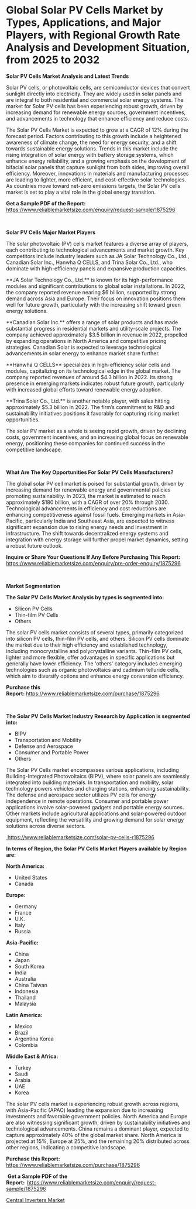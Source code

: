 <p><h1>Global Solar PV Cells Market by Types, Applications, and Major Players, with Regional Growth Rate Analysis and Development Situation, from 2025 to 2032</h1></p><p><strong>Solar PV Cells Market Analysis and Latest Trends</strong></p>
<p><p>Solar PV cells, or photovoltaic cells, are semiconductor devices that convert sunlight directly into electricity. They are widely used in solar panels and are integral to both residential and commercial solar energy systems. The market for Solar PV cells has been experiencing robust growth, driven by increasing demand for renewable energy sources, government incentives, and advancements in technology that enhance efficiency and reduce costs.</p><p>The Solar PV Cells Market is expected to grow at a CAGR of 12% during the forecast period. Factors contributing to this growth include a heightened awareness of climate change, the need for energy security, and a shift towards sustainable energy solutions. Trends in this market include the rising integration of solar energy with battery storage systems, which enhance energy reliability, and a growing emphasis on the development of bifacial solar panels that capture sunlight from both sides, improving overall efficiency. Moreover, innovations in materials and manufacturing processes are leading to lighter, more efficient, and cost-effective solar technologies. As countries move toward net-zero emissions targets, the Solar PV cells market is set to play a vital role in the global energy transition.</p></p>
<p><strong>Get a Sample PDF of the Report:&nbsp;</strong> <a href="https://www.reliablemarketsize.com/enquiry/request-sample/1875296?utm_campaign=2952&utm_medium=2&utm_source=Github&utm_content=ia&utm_term=07042025&utm_id=solar-pv-cells">https://www.reliablemarketsize.com/enquiry/request-sample/1875296</a></p>
<p>&nbsp;</p>
<p><strong>Solar PV Cells Major Market Players</strong></p>
<p><p>The solar photovoltaic (PV) cells market features a diverse array of players, each contributing to technological advancements and market growth. Key competitors include industry leaders such as JA Solar Technology Co., Ltd., Canadian Solar Inc., Hanwha Q CELLS, and Trina Solar Co., Ltd., who dominate with high-efficiency panels and expansive production capacities. </p><p>**JA Solar Technology Co., Ltd.** is known for its high-performance modules and significant contributions to global solar installations. In 2022, the company reported revenue nearing $6 billion, supported by strong demand across Asia and Europe. Their focus on innovation positions them well for future growth, particularly with the increasing shift toward green energy solutions.</p><p>**Canadian Solar Inc.** offers a range of solar products and has made substantial progress in residential markets and utility-scale projects. The company achieved approximately $3.5 billion in revenue in 2022, propelled by expanding operations in North America and competitive pricing strategies. Canadian Solar is expected to leverage technological advancements in solar energy to enhance market share further.</p><p>**Hanwha Q CELLS** specializes in high-efficiency solar cells and modules, capitalizing on its technological edge in the global market. The company reported revenues of around $4.3 billion in 2022. Its strong presence in emerging markets indicates robust future growth, particularly with increased global efforts toward renewable energy adoption.</p><p>**Trina Solar Co., Ltd.** is another notable player, with sales hitting approximately $5.3 billion in 2022. The firm’s commitment to R&D and sustainability initiatives positions it favorably for capturing rising market opportunities.</p><p>The solar PV market as a whole is seeing rapid growth, driven by declining costs, government incentives, and an increasing global focus on renewable energy, positioning these companies for continued success in the competitive landscape.</p></p>
<p>&nbsp;</p>
<p><strong>What Are The Key Opportunities For Solar PV Cells Manufacturers?</strong></p>
<p><p>The global solar PV cell market is poised for substantial growth, driven by increasing demand for renewable energy and governmental policies promoting sustainability. In 2023, the market is estimated to reach approximately $180 billion, with a CAGR of over 20% through 2030. Technological advancements in efficiency and cost reductions are enhancing competitiveness against fossil fuels. Emerging markets in Asia-Pacific, particularly India and Southeast Asia, are expected to witness significant expansion due to rising energy needs and investment in infrastructure. The shift towards decentralized energy systems and integration with energy storage will further propel market dynamics, setting a robust future outlook.</p></p>
<p><strong>Inquire or Share Your Questions If Any Before Purchasing This Report:</strong> <a href="https://www.reliablemarketsize.com/enquiry/pre-order-enquiry/1875296?utm_campaign=2952&utm_medium=2&utm_source=Github&utm_content=ia&utm_term=07042025&utm_id=solar-pv-cells">https://www.reliablemarketsize.com/enquiry/pre-order-enquiry/1875296</a></p>
<p>&nbsp;</p>
<p><strong>Market Segmentation</strong></p>
<p><strong>The Solar PV Cells Market Analysis by types is segmented into:</strong></p>
<p><ul><li>Silicon PV Cells</li><li>Thin-film PV Cells</li><li>Others</li></ul></p>
<p><p>The solar PV cells market consists of several types, primarily categorized into silicon PV cells, thin-film PV cells, and others. Silicon PV cells dominate the market due to their high efficiency and established technology, including monocrystalline and polycrystalline variants. Thin-film PV cells, lighter and more flexible, offer advantages in specific applications but generally have lower efficiency. The 'others' category includes emerging technologies such as organic photovoltaics and cadmium telluride cells, which aim to diversify options and enhance energy conversion efficiency.</p></p>
<p><strong>Purchase this Report:&nbsp;</strong><a href="https://www.reliablemarketsize.com/purchase/1875296?utm_campaign=2952&utm_medium=2&utm_source=Github&utm_content=ia&utm_term=07042025&utm_id=solar-pv-cells">https://www.reliablemarketsize.com/purchase/1875296</a></p>
<p>&nbsp;</p>
<p><strong>The Solar PV Cells Market Industry Research by Application is segmented into:</strong></p>
<p><ul><li>BIPV</li><li>Transportation and Mobility</li><li>Defense and Aerospace</li><li>Consumer and Portable Power</li><li>Others</li></ul></p>
<p><p>The Solar PV Cells market encompasses various applications, including Building-Integrated Photovoltaics (BIPV), where solar panels are seamlessly integrated into building materials. In transportation and mobility, solar technology powers vehicles and charging stations, enhancing sustainability. The defense and aerospace sector utilizes PV cells for energy independence in remote operations. Consumer and portable power applications involve solar-powered gadgets and portable energy sources. Other markets include agricultural applications and solar-powered outdoor equipment, reflecting the versatility and growing demand for solar energy solutions across diverse sectors.</p></p>
<p><a href="https://www.reliablemarketsize.com/solar-pv-cells-r1875296?utm_campaign=2952&utm_medium=2&utm_source=Github&utm_content=ia&utm_term=07042025&utm_id=solar-pv-cells">&nbsp;https://www.reliablemarketsize.com/solar-pv-cells-r1875296</a></p>
<p><strong>In terms of Region, the Solar PV Cells Market Players available by Region are:</strong></p>
<p>
    <p> <strong> North America: </strong>
        <ul>
            <li>United States</li>
            <li>Canada</li>
        </ul>
        </p> 
    <p> <strong> Europe: </strong>
        <ul>
            <li>Germany</li>
            <li>France</li>
            <li>U.K.</li>
            <li>Italy</li>
            <li>Russia</li>
        </ul>
        </p> 
    <p> <strong> Asia-Pacific: </strong>
        <ul>
            <li>China</li>
            <li>Japan</li>
            <li>South Korea</li>
            <li>India</li>
            <li>Australia</li>
            <li>China Taiwan</li>
            <li>Indonesia</li>
            <li>Thailand</li>
            <li>Malaysia</li>
        </ul>
        </p> 
    <p> <strong> Latin America: </strong>
        <ul>
            <li>Mexico</li>
            <li>Brazil</li>
            <li>Argentina Korea</li>
            <li>Colombia</li>
        </ul>
        </p> 
    <p> <strong> Middle East & Africa: </strong>
        <ul>
            <li>Turkey</li>
            <li>Saudi</li>
            <li>Arabia</li>
            <li>UAE</li>
            <li>Korea</li>
        </ul>
    </p>
    </p>
<p><p>The solar PV cells market is experiencing robust growth across regions, with Asia-Pacific (APAC) leading the expansion due to increasing investments and favorable government policies. North America and Europe are also witnessing significant growth, driven by sustainability initiatives and technological advancements. China remains a dominant player, expected to capture approximately 40% of the global market share. North America is projected at 15%, Europe at 25%, and the remaining 20% distributed across other regions, indicating a competitive landscape.</p></p>
<p><strong>Purchase this Report: </strong><a href="https://www.reliablemarketsize.com/purchase/1875296?utm_campaign=2952&utm_medium=2&utm_source=Github&utm_content=ia&utm_term=07042025&utm_id=solar-pv-cells">https://www.reliablemarketsize.com/purchase/1875296</a></p>
<p>&nbsp;<strong>Get a Sample PDF of the Report:&nbsp;&nbsp;</strong><a href="https://www.reliablemarketsize.com/enquiry/request-sample/1875296?utm_campaign=2952&utm_medium=2&utm_source=Github&utm_content=ia&utm_term=07042025&utm_id=solar-pv-cells">https://www.reliablemarketsize.com/enquiry/request-sample/1875296</a></p>
<p><strong></strong></p>
<p><p><a href="https://github.com/donkalucine10/Market-Research-Report-List-1/blob/main/central-inverters-market.md?utm_campaign=2952&utm_medium=2&utm_source=Github&utm_content=ia&utm_term=07042025&utm_id=solar-pv-cells">Central Inverters Market</a></p></p>